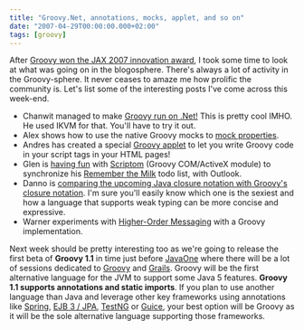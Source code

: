 ```yaml
---
title: "Groovy.Net, annotations, mocks, applet, and so on"
date: "2007-04-29T00:00:00.000+02:00"
tags: [groovy]
---
```


After [Groovy won the JAX 2007 innovation award](http://glaforge.free.fr/weblog/index.php?itemid=210), I took some time to look at what was going on in the blogosphere. There's always a lot of activity in the Groovy-sphere. It never ceases to amaze me how prolific the community is. Let's list some of the interesting posts I've come across this week-end.

*   Chanwit managed to make [Groovy run on .Net!](http://chanwit.blogspot.com/2007/04/groovy-running-fine-on-net.html) This is pretty cool IMHO. He used IKVM for that. You'll have to try it out.
*   Alex shows how to use the native Groovy mocks to [mock properties](http://themindstorms.blogspot.com/2007/04/groovy-mocks.html).
*   Andres has created a special [Groovy applet](http://www.jroller.com/page/aalmiray/?anchor=live_grapplet_test) to let you write Groovy code in your script tags in your HTML pages!
*   Glen is [having fun](http://blogs.bytecode.com.au/glen/2007/04/28/1177707183592.html) with [Scriptom](http://groovy.codehaus.org/COM+Scripting) (Groovy COM/ActiveX module) to synchronize his [Remember the Milk](http://www.rememberthemilk.com/) todo list, with Outlook.
*   Danno is [comparing the upcoming Java closure notation with Groovy's closure notation](http://shemnon.com/speling/2007/04/colosures-in-java-too-much-typ.html). I'm sure you'll easily know which one is the sexiest and how a language that supports weak typing can be more concise and expressive.
*   Warner experiments with [Higher-Order Messaging](http://www.warneronstine.com/blog/articles/2007/04/27/my-groovy-hom-take-2) with a Groovy implementation.

Next week should be pretty interesting too as we're going to release the first beta of **Groovy 1.1** in time just before [JavaOne](http://java.sun.com/javaone/sf/index.jsp) where there will be a lot of sessions dedicated to [Groovy](http://www28.cplan.com/cc158/sessions_catalog.jsp?ilc=158-1&ilg=english&isort=&isort_type=&is=yes&icriteria1=+&icriteria2=+&icriteria7=+&icriteria9=&icriteria8=groovy) and [Grails](http://www28.cplan.com/cc158/sessions_catalog.jsp?ilc=158-1&ilg=english&isort=&isort_type=&is=yes&icriteria1=+&icriteria2=+&icriteria7=+&icriteria9=&icriteria8=grails). Groovy will be the first alternative language for the JVM to support some Java 5 features. **Groovy 1.1 supports annotations and static imports**. If you plan to use another language than Java and leverage other key frameworks using annotations like [Spring](http://www.infoq.com/news/2006/12/spring-config), [EJB 3 / JPA](http://www.curious-creature.org/2007/03/25/persistence-made-easy-with-groovy-and-jpa/), [TestNG](http://groovy.codehaus.org/Using+TestNG+with+Groovy) or [Guice](http://glaforge.free.fr/weblog/index.php?itemid=208), your best option will be Groovy as it will be the sole alternative language supporting those frameworks.
